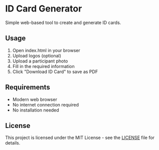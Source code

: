 # ID Card Generator

Simple web-based tool to create and generate ID cards.

## Usage

1. Open index.html in your browser
2. Upload logos (optional)
3. Upload a participant photo
4. Fill in the required information
5. Click "Download ID Card" to save as PDF

## Requirements

- Modern web browser
- No internet connection required
- No installation needed

## License

This project is licensed under the MIT License - see the [LICENSE](LICENSE) file for details.